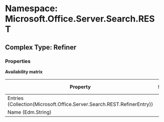 # Namespace: Microsoft.Office.Server.Search.REST

## Complex Type: Refiner

### Properties

**Availability matrix**

Property | SPO | SP 2019 | SP 2016 | SP 2013
----------|:---:|:-------:|:-------:|:-------:
Entries (Collection(Microsoft.Office.Server.Search.REST.RefinerEntry)) | ✅ | ✅ | ✅ | ✅
Name (Edm.String) | ✅ | ✅ | ✅ | ✅